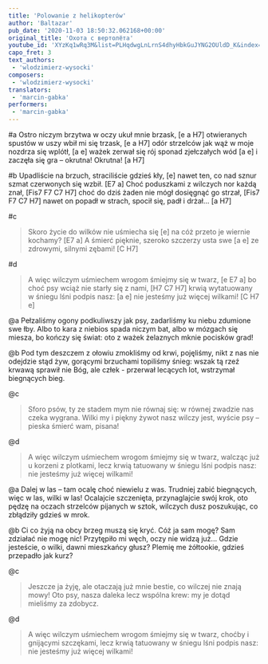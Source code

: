 ```yaml
---
title: 'Polowanie z helikopterów'
author: 'Baltazar'
pub_date: '2020-11-03 18:50:32.062168+00:00'
original_title: 'Охота с вертолёта'
youtube_id: 'XYzKq1wRq3M&list=PLHqdwgLnLrnS4dhyHbkGuJYNG2OUldD_K&index=21'
capo_fret: 3
text_authors:
 - 'wlodzimierz-wysocki'
composers:
 - 'wlodzimierz-wysocki'
translators:
 - 'marcin-gabka'
performers:
 - 'marcin-gabka'
---
```


#a
Ostro niczym brzytwa  w oczy ukuł mnie brzask,	[e a H7]
otwieranych spustów w uszy wbił mi się trzask,		[e a H7]
odór strzelców jak wąż w moje nozdrza się wplótł,	[a e]
ważek zerwał się rój sponad zjełczałych wód		[a e]
i zaczęła się gra – okrutna! Okrutna!			[a H7]

#b
Upadliście na brzuch, straciliście gdzieś kły,		[e]
nawet ten, co nad sznur szmat czerwonych się wzbił.	[E7 a]
Choć poduszkami z wilczych nor każdą znał,		[Fis7 F7 C7 H7]
choć do dziś żaden nie mógł dosięgnąć go strzał,		[Fis7 F7 C7 H7]
nawet on popadł w strach, spocił się, padł i drżał…	[a H7]

#c
>Skoro życie do wilków nie uśmiecha się		[e]
>na cóż przeto je wiernie kochamy?			[E7 a]
>A śmierć pięknie, szeroko szczerzy usta swe		[a e]
>ze zdrowymi, silnymi zębami!			[C H7]

#d
>A więc wilczym uśmiechem wrogom śmiejmy się w twarz,	[e E7 a]
>bo choć psy wciąż nie starły się z nami,			[H7 C7 H7]
>krwią wytatuowany w śniegu lśni podpis nasz:		[a e]
>nie jesteśmy już więcej wilkami!				[C H7 e]

@a
Pełzaliśmy ogony podkuliwszy jak psy, 
zadarliśmy ku niebu zdumione swe łby.
Albo to kara z niebios spada niczym bat,
albo w mózgach się miesza, bo kończy się świat:
oto z ważek żelaznych mknie pocisków grad!

@b
Pod tym deszczem z ołowiu zmokliśmy od krwi,
pojęliśmy, nikt z nas nie odejdzie stąd żyw,
gorącymi brzuchami topiliśmy śnieg:
wszak tą rzeź krwawą sprawił nie Bóg, ale człek -
przerwał lecących lot, wstrzymał biegnących bieg.  

@c
>Sforo psów, ty ze stadem mym nie równaj się:
>w równej zwadzie nas czeka wygrana.
>Wilki my i piękny żywot nasz wilczy jest,
>wyście psy – pieska śmierć wam, pisana!

@d
>A więc wilczym uśmiechem wrogom śmiejmy się w twarz,
>walcząc już u korzeni z plotkami, 
>lecz krwią tatuowany w śniegu lśni podpis nasz:
>nie jesteśmy już więcej wilkami!

@a
Dalej w las – tam ocalę choć niewielu z was.
Trudniej zabić biegnących, więc w las, wilki w las!
Ocalajcie szczenięta, przynaglajcie swój krok,
oto pędzę na oczach strzelców pijanych w sztok,
wilczych dusz poszukując, co zbłądziły gdzieś w mrok.

@b
Ci co żyją na obcy brzeg muszą się kryć.
Cóż ja sam mogę? Sam zdziałać nie mogę nic!
Przytępiło mi węch, oczy nie widzą już...
Gdzie jesteście, o wilki, dawni mieszkańcy głusz?
Plemię me żółtookie, gdzieś przepadło jak kurz?

@c
>Jeszcze ja żyję, ale otaczają już mnie
>bestie, co wilczej nie znają mowy!
>Oto psy, nasza daleka lecz wspólna krew:
>my je dotąd mieliśmy za zdobycz.

@d
>A więc wilczym uśmiechem wrogom śmiejmy się w twarz,
>choćby i gnijącymi szczękami,
>lecz krwią tatuowany w śniegu lśni podpis nasz:
>nie jesteśmy już więcej wilkami!